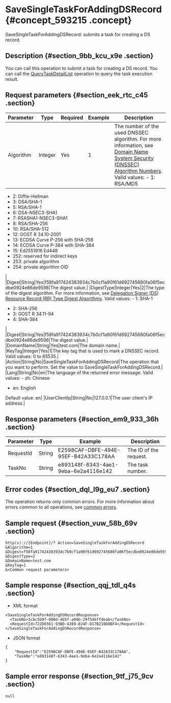# SaveSingleTaskForAddingDSRecord {#concept_593215 .concept}

SaveSingleTaskForAddingDSRecord: submits a task for creating a DS record.

## Description {#section_9bb_kcu_x9e .section}

You can call this operation to submit a task for creating a DS record. You can call the [QueryTaskDetailList](https://help.aliyun.com/document_detail/67710.html) operation to query the task execution result.

## Request parameters {#section_eek_rtc_c45 .section}

|Parameter|Type|Required|Example|Description|
|---------|----|--------|-------|-----------|
|Algorithm|Integer|Yes|1|The number of the used DNSSEC algorithm. For more information, see [Domain Name System Security \(DNSSEC\) Algorithm Numbers](https://www.iana.org/assignments/dns-sec-alg-numbers/dns-sec-alg-numbers.xhtml). Valid values: -   1: RSA/MD5
-   2: Diffie-Hellman
-   3: DSA/SHA-1
-   5: RSA/SHA-1
-   6: DSA-NSEC3-SHA1
-   7: RSASHA1-NSEC3-SHA1
-   8: RSA/SHA-256
-   10: RSA/SHA-512
-   12: GOST R 34.10-2001
-   13: ECDSA Curve P-256 with SHA-256
-   14: ECDSA Curve P-384 with SHA-384
-   15: Ed2551916 Ed448
-   252: reserved for indirect keys
-   253: private algorithm
-   254: private algorithm OID

 |
|Digest|String|Yes|f58fa917424383934c7b0cf1a90f61d692745680fa06f5ecdbe0924e86de9598|The digest value.|
|DigestType|Integer|Yes|2|The type of the digest algorithm. For more information, see [Delegation Signer \(DS\) Resource Record \(RR\) Type Digest Algorithms](https://www.iana.org/assignments/ds-rr-types/ds-rr-types.xhtml). Valid values: -   1: SHA-1
-   2: SHA-256
-   3: GOST R 34.11-94
-   4: SHA-384

 |
|Digest|String|Yes|f58fa917424383934c7b0cf1a90f61d692745680fa06f5ecdbe0924e86de9598|The digest value.|
|DomainName|String|Yes|test.com|The domain name.|
|KeyTag|Integer|Yes|1|The key tag that is used to mark a DNSSEC record. Valid values: 0 to 65535.|
|Action|String|No|SaveSingleTaskForAddingDSRecord|The operation that you want to perform. Set the value to SaveSingleTaskForAddingDSRecord.|
|Lang|String|No|en|The language of the returned error message. Valid values: -   zh: Chinese
-   en: English

 Default value: en|
|UserClientIp|String|No|127.0.0.1|The user client's IP address.|

## Response parameters {#section_em9_933_36h .section}

|Parameter|Type|Example|Description|
|---------|----|-------|-----------|
|RequestId|String|E2598CAF-DBFE-494E-95EF-B42A33C178AA|The ID of the request.|
|TaskNo|String|e893148f-6343-4ae1-9eba-6e2a4116e142|The task number.|

## Error codes {#section_dql_l9g_eu7 .section}

The operation returns only common errors. For more information about errors common to all operations, see [common errors](https://error-center.alibabacloud.com/status/product/Domain).

## Sample request {#section_vuw_58b_69v .section}

``` {#codeblock_zup_33x_6np}
http(s)://[Endpoint]/? Action=SaveSingleTaskForAddingDSRecord
&Algorithm=1
&Digest=f58fa917424383934c7b0cf1a90f61d692745680fa06f5ecdbe0924e86de9598
&DigestType=2
&DomainName=test.com
&KeyTag=1
&<Common request parameters>
```

## Sample response {#section_qqj_tdl_q4s .section}

-   XML format

``` {#codeblock_dco_9bp_ixc}
<SaveSingleTaskForAddingDSRecordResponse>
  <TaskNo>3cbc5b9f-080d-4b5f-a04b-29f54bffdeab</TaskNo>
  <RequestId>722D0361-93BD-4289-824F-D17B218D8BF4</RequestId>
</SaveSingleTaskForAddingDSRecordResponse>
```

-   JSON format

``` {#codeblock_cr6_0qh_gvd}
{
    "RequestId":"E2598CAF-DBFE-494E-95EF-B42A33C178AA",
    "TaskNo":"e893148f-6343-4ae1-9eba-6e2a4116e142"
}
```


## Sample error response {#section_9tf_j75_9cv .section}

``` {#codeblock_ca9_tu0_eat}
null
```

